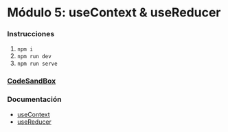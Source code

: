 # Módulo 5: useContext & useReducer

### Instrucciones

1. `npm i`
2. `npm run dev`
3. `npm run serve`

### [CodeSandBox]()

### Documentación

- [useContext](https://es.reactjs.org/docs/hooks-reference.html#usecontext)
- [useReducer](https://es.reactjs.org/docs/hooks-reference.html#usereducer)
